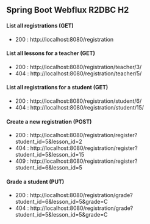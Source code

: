 ## Spring Boot Webflux R2DBC H2

#### List all registrations (GET)
* 200 : http://localhost:8080/registration

#### List all lessons for a teacher (GET)
* 200 : http://localhost:8080/registration/teacher/3/
* 404 : http://localhost:8080/registration/teacher/5/

#### List all registrations for a student (GET)
* 200 : http://localhost:8080/registration/student/6/
* 404 : http://localhost:8080/registration/student/15/

#### Create a new registration (POST)
* 200 : http://localhost:8080/registration/register?student_id=5&lesson_id=2
* 404 : http://localhost:8080/registration/register?student_id=5&lesson_id=15
* 409 : http://localhost:8080/registration/register?student_id=6&lesson_id=5

#### Grade a student (PUT)
* 200 : http://localhost:8080/registration/grade?student_id=6&lesson_id=5&grade=C
* 404 : http://localhost:8080/registration/grade?student_id=5&lesson_id=5&grade=C
